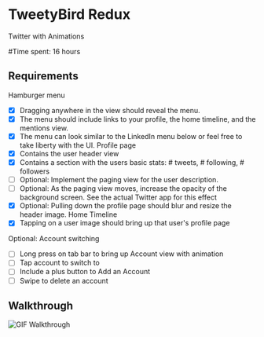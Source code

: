 TweetyBird Redux
==========

Twitter with Animations

#Time spent: 
16 hours


## Requirements
Hamburger menu
* [x] Dragging anywhere in the view should reveal the menu.
* [x] The menu should include links to your profile, the home timeline, and the mentions view.
* [x] The menu can look similar to the LinkedIn menu below or feel free to take liberty with the UI.
Profile page
* [x] Contains the user header view
* [x] Contains a section with the users basic stats: # tweets, # following, # followers
* [ ] Optional: Implement the paging view for the user description.
* [ ] Optional: As the paging view moves, increase the opacity of the background screen. See the actual Twitter app for this effect
* [x] Optional: Pulling down the profile page should blur and resize the header image.
Home Timeline
* [x] Tapping on a user image should bring up that user's profile page

Optional: Account switching
* [ ] Long press on tab bar to bring up Account view with animation
* [ ] Tap account to switch to
* [ ] Include a plus button to Add an Account
* [ ] Swipe to delete an account

## Walkthrough
![GIF Walkthrough](TweetyBird.gif)
